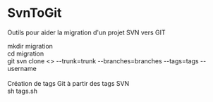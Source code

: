 # SvnToGit

Outils pour aider la migration d'un projet SVN vers GIT

mkdir migration<br/>
cd migration<br/>
git svn clone <<urlProjetSVN>> --trunk=trunk --branches=branches --tags=tags --username <username><br/>
<br/>
Création de tags Git à partir des tags SVN<br/>
sh tags.sh<br/>

